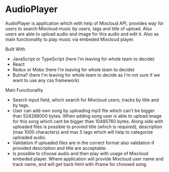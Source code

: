 # AudioPlayer
AudioPlayer is application which with help of Mixcloud API, provides way for users to search Mixcloud music by users, tags and title of upload. Also users are able to upload audio and image for this audio and edit it. Also as main functionality to play music via embeded Mixcloud player.

Built With
 - JavaScript or TypeScript (here I'm leaving for whole team to decide)
 - React
 - Redux or Mobx (here I'm leaving for whole team to decide)
 - Bulma? (here I'm leaving for whole team to decide as I'm not sure if we want to use any css framework)

Main Functionality
 - Search input field, which search for Mixcloud users, tracks by title and by tags.
 - User can add own song by uploading mp3 file which can't be bigger than 524288000 bytes. When adding song user is able to
   upload image for this song which cant be bigger than 10485760 bytes. Along side with uploaded files is possible to provied    title (which is required), description (max 1000 characters) and max 5 tags which will help to categorize uploaded audio.
 - Validation if uploaded files are in the correct format also validation if provided description and title are acceptable.
 - Is possible to choose audio and then play with usage of Mixcloud embeded player. Where application will provide Mixcloud user name and track name, and will get back html with iframe for choosed song.

